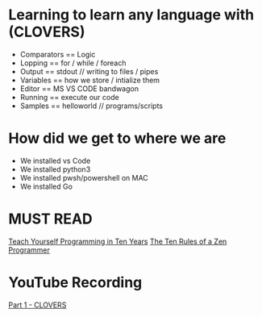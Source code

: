 # Learning to learn any language with (CLOVERS)

- Comparators == Logic 
- Lopping == for / while / foreach
- Output == stdout // writing to files / pipes 
- Variables == how we store / intialize them
- Editor == MS VS CODE bandwagon 
- Running == execute our code 
- Samples == helloworld // programs/scripts 

# How did we get to where we are
- We installed vs Code
- We installed python3
- We installed pwsh/powershell on MAC
- We installed Go

# MUST READ
[Teach Yourself Programming in Ten Years](http://norvig.com/21-days.html)
[The Ten Rules of a Zen Programmer](https://www.zenprogrammer.org/en/10-rules-of-a-zen-programmer.html)

# YouTube Recording
[Part 1 - CLOVERS](https://www.youtube.com/watch?v=5d1LsHf8E-I&feature=youtu.be)